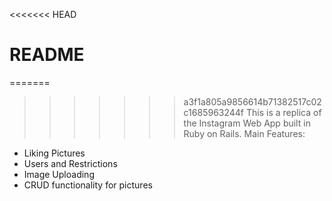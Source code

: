 <<<<<<< HEAD
# README

=======
>>>>>>> a3f1a805a9856614b71382517c02c1685963244f
This is a replica of the Instagram Web App built in Ruby on Rails.
Main Features:
* Liking Pictures
* Users and Restrictions
* Image Uploading
* CRUD functionality for pictures

